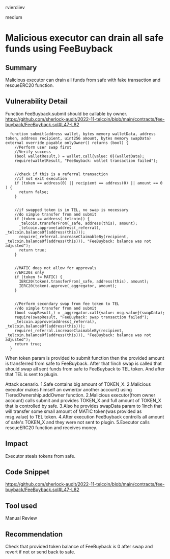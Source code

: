 rvierdiiev

medium

# Malicious executor can drain all safe funds using FeeBuyback

## Summary
Malicious executor can drain all funds from safe with fake transaction and rescueERC20 function.
## Vulnerability Detail
Function FeeBuyback.submit should be callable by owner.
https://github.com/sherlock-audit/2022-11-telcoin/blob/main/contracts/fee-buyback/FeeBuyback.sol#L47-L82
```solidity
  function submit(address wallet, bytes memory walletData, address token, address recipient, uint256 amount, bytes memory swapData) external override payable onlyOwner() returns (bool) {
    //Perform user swap first
    //Verify success
    (bool walletResult,) = wallet.call{value: 0}(walletData);
    require(walletResult, "FeeBuyback: wallet transaction failed");


    //check if this is a referral transaction
    //if not exit execution
    if (token == address(0) || recipient == address(0) || amount == 0 ) {
      return false;
    }


    //if swapped token is in TEL, no swap is necessary
    //do simple transfer from and submit
    if (token == address(_telcoin)) {
      _telcoin.transferFrom(_safe, address(this), amount);
      _telcoin.approve(address(_referral), _telcoin.balanceOf(address(this)));
      require(_referral.increaseClaimableBy(recipient, _telcoin.balanceOf(address(this))), "FeeBuyback: balance was not adjusted");
      return true;
    }


    //MATIC does not allow for approvals
    //ERC20s only
    if (token != MATIC) {
      IERC20(token).transferFrom(_safe, address(this), amount);
      IERC20(token).approve(_aggregator, amount);
    }


    //Perform secondary swap from fee token to TEL
    //do simple transfer from and submit
    (bool swapResult,) = _aggregator.call{value: msg.value}(swapData);
    require(swapResult, "FeeBuyback: swap transaction failed");
    _telcoin.approve(address(_referral), _telcoin.balanceOf(address(this)));
    require(_referral.increaseClaimableBy(recipient, _telcoin.balanceOf(address(this))), "FeeBuyback: balance was not adjusted");
    return true;
  }
```
When token param is provided to submit function then the provided amount is transferred from safe to FeeBuyback. After that 1inch swap is called that should swap all sent funds from safe to FeeBuyback to TEL token. And after that TEL is sent to plugin.

Attack scenario.
1.Safe contains big amount of TOKEN_X.
2.Malicious executor makes himself an owner(or another account) using TieredOwnership.addOwner function.
2.Malicious executor(from owner account) calls submit and provides TOKEN_X and full amount of TOKEN_X that is controlled by safe.
3.Also he provides swapData param to 1inch that will transfer some small amount of MATIC token(was provided as msg.value) to TEL token.
4.After execution FeeBuyback controlls all amount of safe's TOKEN_X and they were not sent to plugin.
5.Executor calls rescueERC20 function and receives money.
## Impact
Executor steals tokens from safe.
## Code Snippet
https://github.com/sherlock-audit/2022-11-telcoin/blob/main/contracts/fee-buyback/FeeBuyback.sol#L47-L82
## Tool used

Manual Review

## Recommendation
Check that provided token balance of FeeBuyback is 0 after swap and revert if not or send back to safe.
